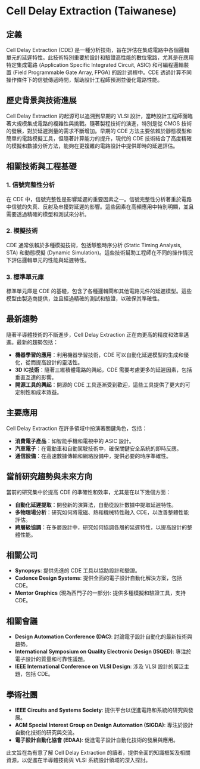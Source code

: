 # Cell Delay Extraction (Taiwanese)

## 定義

Cell Delay Extraction (CDE) 是一種分析技術，旨在評估在集成電路中各個邏輯單元的延遲特性。此技術特別重要於設計和驗證高性能的數位電路，尤其是在應用特定集成電路 (Application Specific Integrated Circuit, ASIC) 和可編程邏輯裝置 (Field Programmable Gate Array, FPGA) 的設計過程中。CDE 透過計算不同操作條件下的信號傳遞時間，幫助設計工程師預測並優化電路性能。

## 歷史背景與技術進展

Cell Delay Extraction 的起源可以追溯到早期的 VLSI 設計，當時設計工程師面臨著大規模集成電路的複雜性與挑戰。隨著製程技術的演進，特別是從 CMOS 技術的發展，對於延遲測量的需求不斷增加。早期的 CDE 方法主要依賴於靜態模型和簡單的電路模擬工具，但隨著計算能力的提升，現代的 CDE 技術結合了高度精確的模擬和數據分析方法，能夠在更複雜的電路設計中提供即時的延遲評估。

## 相關技術與工程基礎

### 1. 信號完整性分析

在 CDE 中，信號完整性是影響延遲的重要因素之一。信號完整性分析著重於電路中信號的失真、反射及串擾對延遲的影響。這些因素在高頻應用中特別明顯，並且需要透過精確的模型和測試來分析。

### 2. 模擬技術

CDE 通常依賴於多種模擬技術，包括靜態時序分析 (Static Timing Analysis, STA) 和動態模擬 (Dynamic Simulation)。這些技術幫助工程師在不同的操作情況下評估邏輯單元的性能與延遲特性。

### 3. 標準單元庫

標準單元庫是 CDE 的基礎，包含了各種邏輯閘和其他電路元件的延遲模型。這些模型由製造商提供，並且經過精確的測試和驗證，以確保其準確性。

## 最新趨勢

隨著半導體技術的不斷進步，Cell Delay Extraction 正在向更高的精度和效率邁進。最新的趨勢包括：

- **機器學習的應用**：利用機器學習技術，CDE 可以自動化延遲模型的生成和優化，從而提高設計的靈活性。
- **3D IC技術**：隨著三維積體電路的興起，CDE 需要考慮更多的延遲因素，包括垂直互連的影響。
- **開源工具的興起**：開源的 CDE 工具逐漸受到歡迎，這些工具提供了更大的可定制性和成本效益。

## 主要應用

Cell Delay Extraction 在許多領域中扮演著關鍵角色，包括：

- **消費電子產品**：如智能手機和電視中的 ASIC 設計。
- **汽車電子**：在電動車和自動駕駛技術中，確保關鍵安全系統的即時反應。
- **通信設備**：在高速數據傳輸和網絡設備中，提供必要的時序準確性。

## 當前研究趨勢與未來方向

當前的研究集中於提高 CDE 的準確性和效率，尤其是在以下幾個方面：

- **自動化延遲提取**：開發新的演算法，自動從設計數據中提取延遲特性。
- **多物理場分析**：研究如何將電磁、熱和機械特性融入 CDE，以改善整體性能評估。
- **跨層級協調**：在多層設計中，研究如何協調各層的延遲特性，以提高設計的整體性能。

## 相關公司

- **Synopsys**: 提供先進的 CDE 工具以協助設計和驗證。
- **Cadence Design Systems**: 提供全面的電子設計自動化解決方案，包括 CDE。
- **Mentor Graphics** (現為西門子的一部分): 提供多種模擬和驗證工具，支持 CDE。

## 相關會議

- **Design Automation Conference (DAC)**: 討論電子設計自動化的最新技術與趨勢。
- **International Symposium on Quality Electronic Design (ISQED)**: 專注於電子設計的質量和可靠性議題。
- **IEEE International Conference on VLSI Design**: 涉及 VLSI 設計的廣泛主題，包括 CDE。

## 學術社團

- **IEEE Circuits and Systems Society**: 提供平台以促進電路和系統的研究與發展。
- **ACM Special Interest Group on Design Automation (SIGDA)**: 專注於設計自動化技術的研究與交流。
- **電子設計自動化協會 (EDAA)**: 促進電子設計自動化技術的發展與應用。

此文旨在為有意了解 Cell Delay Extraction 的讀者，提供全面的知識框架及相關資源，以促進在半導體技術與 VLSI 系統設計領域的深入探討。